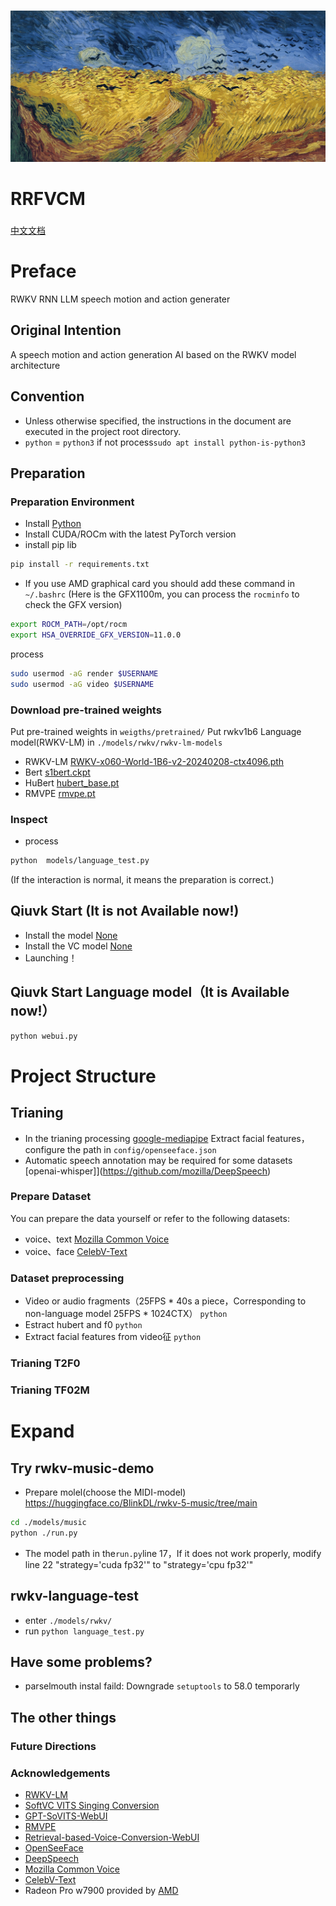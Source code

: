 #
![RRFVCM](assets/logo.jpg)

# RRFVCM

###
[中文文档](./README-ch.md)

# Preface
RWKV RNN LLM speech motion and action generater
## Original Intention
A speech motion and action generation AI based on the RWKV model architecture
## Convention
- Unless otherwise specified, the instructions in the document are executed in the project root directory.
- ```python``` = ```python3```  if not process```sudo apt install python-is-python3```
## Preparation

### Preparation Environment
- Install [Python](https://python.org)
- Install CUDA/ROCm with the latest PyTorch version
- install pip lib
```sh 
pip install -r requirements.txt
```
- If you use AMD graphical card you should add these command in  ```~/.bashrc```
(Here is the GFX1100m, you can process the ```rocminfo``` to check the GFX version) 
```sh
export ROCM_PATH=/opt/rocm
export HSA_OVERRIDE_GFX_VERSION=11.0.0
```
process
```sh
sudo usermod -aG render $USERNAME 
sudo usermod -aG video $USERNAME 
```
### Download pre-trained weights
Put pre-trained weights in ```weigths/pretrained/```
Put rwkv1b6 Language model(RWKV-LM) in ```./models/rwkv/rwkv-lm-models```
- RWKV-LM [RWKV-x060-World-1B6-v2-20240208-ctx4096.pth](https://huggingface.co/BlinkDL/rwkv-6-world/blob/main/RWKV-x060-World-1B6-v2.1-20240328-ctx4096.pth)
- Bert [s1bert.ckpt](https://huggingface.co/lj1995/GPT-SoVITS/resolve/main/s1bert25hz-2kh-longer-epoch%3D68e-step%3D50232.ckpt)
- HuBert [hubert_base.pt](https://huggingface.co/lj1995/VoiceConversionWebUI/resolve/main/hubert_base.pt)
- RMVPE [rmvpe.pt](https://huggingface.co/lj1995/VoiceConversionWebUI/resolve/main/rmvpe.pt)

### Inspect
- process 
```sh
python  models/language_test.py
```
(If the interaction is normal, it means the preparation is correct.)

## Qiuvk Start (It is not Available now!)
- Install the model [None](https://nothing)
- Install  the VC model [None](https://nothing)
- Launching！

## Qiuvk Start Language model（It is Available now!）
```sh
python webui.py
```

# Project Structure

## Trianing
- In the trianing processing [google-mediapipe](https://github.com/emilianavt/OpenSeeFace/releases) Extract facial features，configure the path in ```config/openseeface.json``` 
- Automatic speech annotation may be required for some datasets [openai-whisper]](https://github.com/mozilla/DeepSpeech)

### Prepare Dataset 
You can prepare the data yourself or refer to the following datasets:
- voice、text [Mozilla Common Voice](https://commonvoice.mozilla.org/zh-CN)
- voice、face [CelebV-Text](https://github.com/celebv-text/CelebV-Text)

### Dataset preprocessing
- Video or audio fragments（25FPS * 40s a piece，Corresponding to non-language model 25FPS * 1024CTX） ```python ```
- Estract hubert and f0 ```python ```
- Extract facial features from video征 ```python ```

### Trianing T2F0

### Trianing TF02M

# Expand
Try rwkv-music-demo
--
- Prepare molel(choose the MIDI-model)
https://huggingface.co/BlinkDL/rwkv-5-music/tree/main
```sh
cd ./models/music
python ./run.py
```
- The model path in the```run.py```line 17，If it does not work properly, modify line 22 "strategy='cuda fp32'" to "strategy='cpu fp32'"

rwkv-language-test
--
- enter ```./models/rwkv/```
- run ```python language_test.py```

## Have some problems?
- parselmouth instal faild: Downgrade ```setuptools```  to 58.0 temporarly

## The other things

### Future Directions

### Acknowledgements
- [RWKV-LM](https://github.com/BlinkDL/RWKV-LM)
- [SoftVC VITS Singing Conversion](https://github.com/justinjohn0306/so-vits-svc-4.0/tree/4.0-v2)
- [GPT-SoVITS-WebUI](https://github.com/RVC-Boss/GPT-SoVITS)
- [RMVPE](https://github.com/Dream-High/RMVPE)
- [Retrieval-based-Voice-Conversion-WebUI](https://github.com/RVC-Project/Retrieval-based-Voice-Conversion-WebUI)
- [OpenSeeFace](https://github.com/emilianavt/OpenSeeFace)
- [DeepSpeech](https://github.com/mozilla/DeepSpeech)
- [Mozilla Common Voice](https://commonvoice.mozilla.org/zh-CN)
- [CelebV-Text](https://github.com/celebv-text/CelebV-Text)
- Radeon Pro w7900 provided by [AMD](https://amd.com) 
